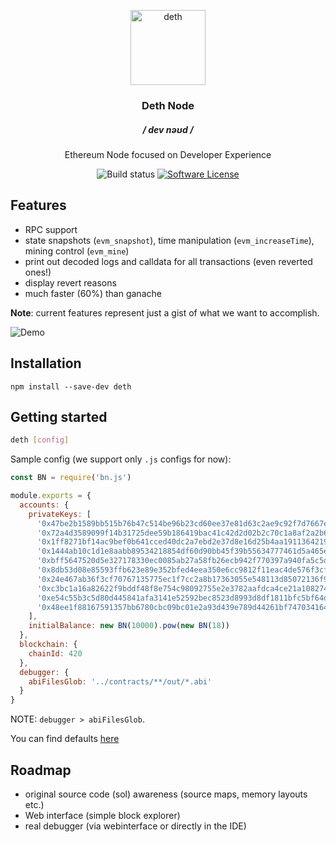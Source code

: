 <p align="center">
  <img src="https://emojipedia-us.s3.dualstack.us-west-1.amazonaws.com/thumbs/240/google/223/skull-and-crossbones_2620.png" width="120" alt="deth">
  <h3 align="center">Deth Node</h3>
  <h5 align="center">/ dev nəʊd /</h5>
  <p align="center">Ethereum Node focused on Developer Experience</p>
  <p align="center">
    <img alt="Build status" src="https://circleci.com/gh/ethereum-ts/deth.svg?style=svg">
    <a href="/package.json"><img alt="Software License" src="https://img.shields.io/badge/license-MIT-brightgreen.svg?style=flat-square"></a>
  </p>
</p>

## Features

- RPC support
- state snapshots (`evm_snapshot`), time manipulation (`evm_increaseTime`), mining control (`evm_mine`)
- print out decoded logs and calldata for all transactions (even reverted ones!)
- display revert reasons
- much faster (60%) than ganache

**Note**: current features represent just a gist of what we want to accomplish.

![Demo](https://media.giphy.com/media/fADezF7gMqKszWXaSH/giphy.gif)

## Installation

```
npm install --save-dev deth
```

## Getting started

```sh
deth [config]
```

Sample config (we support only `.js` configs for now):

```js
const BN = require('bn.js')

module.exports = {
  accounts: {
    privateKeys: [
      '0x47be2b1589bb515b76b47c514be96b23cd60ee37e81d63c2ae9c92f7d7667e1a',
      '0x72a4d3589099f14b31725dee59b186419bac41c42d2d02b2c70c1a8af2a2b6bb',
      '0x1ff8271bf14ac9bef0b641cced40dc2a7ebd2e37d8e16d25b4aa1911364219af',
      '0x1444ab10c1d1e8aabb89534218854df60d90bb45f39b55634777461d5a465e2e',
      '0xbff5647520d5e327178330ec0085ab27a58fb26ecb942f770397a940fa5c5d29',
      '0x8db53d08e85593ffb623e89e352bfed4eea350e6cc9812f11eac4de576f3cfda',
      '0x24e467ab36f3cf70767135775ec1f7cc2a8b17363055e548113d85072136f945',
      '0xc3bc1a16a82622f9bddf48f8e754c98092755e2e3782aafdca4ce21a1082747f',
      '0xe54c55b3c5d80d445841afa3141e52592bec8523d8993d8df1811bfc5bf64d59',
      '0x48ee1f88167591357bb6780cbc09bc01e2a93d439e789d44261bf747034164e0'
    ],
    initialBalance: new BN(10000).pow(new BN(18))
  },
  blockchain: {
    chainId: 420
  },
  debugger: {
    abiFilesGlob: '../contracts/**/out/*.abi'
  }
}
```

NOTE: `debugger > abiFilesGlob`.

You can find defaults [here](https://github.com/ethereum-ts/deth/blob/master/packages/node/src/config/config.ts)

## Roadmap

- original source code (sol) awareness (source maps, memory layouts etc.)
- Web interface (simple block explorer)
- real debugger (via webinterface or directly in the IDE)
